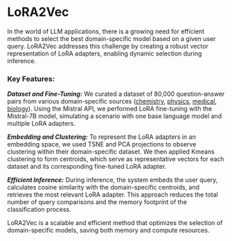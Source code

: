 # LoRA2Vec

In the world of LLM applications, there is a growing need for efficient methods to select the best domain-specific model based on a given user query. LoRA2Vec addresses this challenge by creating a robust vector representation of LoRA adapters, enabling dynamic selection during inference.

### Key Features:

***Dataset and Fine-Tuning:*** We curated a dataset of 80,000 question-answer pairs from various domain-specific sources ([chemistry](https://huggingface.co/datasets/camel-ai/chemistry), [physics](https://huggingface.co/datasets/camel-ai/physics
), [medical](https://huggingface.co/datasets/keivalya/MedQuad-MedicalQnADataset
), [biology](https://huggingface.co/datasets/camel-ai/biology
)). Using the Mistral API, we performed LoRA fine-tuning with the Mistral-7B model, simulating a scenario with one base language model and multiple LoRA adapters.

***Embedding and Clustering:*** To represent the LoRA adapters in an embedding space, we used TSNE and PCA projections to observe clustering within their domain-specific dataset. We then applied Kmeans clustering to form centroids, which serve as representative vectors for each dataset and its corresponding fine-tuned LoRA adapter.

***Efficient Inference:*** During inference, the system embeds the user query, calculates cosine similarity with the domain-specific centroids, and retrieves the most relevant LoRA adapter. This approach reduces the total number of query comparisons and the memory footprint of the classification process.

LoRA2Vec is a scalable and efficient method that optimizes the selection of domain-specific models, saving both memory and compute resources.
